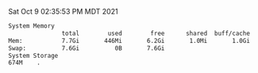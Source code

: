 Sat Oct  9 02:35:53 PM MDT 2021
```bash
System Memory
               total        used        free      shared  buff/cache   available
Mem:           7.7Gi       446Mi       6.2Gi       1.0Mi       1.0Gi       7.0Gi
Swap:          7.6Gi          0B       7.6Gi
System Storage
674M	.
```
```bash
